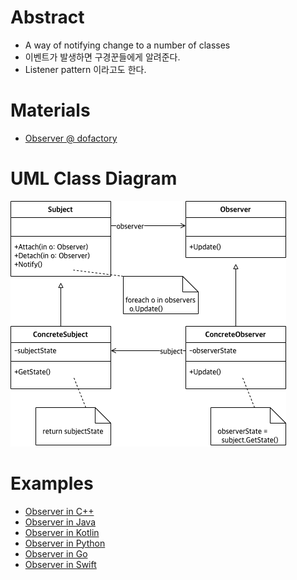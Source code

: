 # Abstract

- A way of notifying change to a number of classes
- 이벤트가 발생하면 구경꾼들에게 알려준다.
- Listener pattern 이라고도 한다.
  
# Materials

* [Observer @ dofactory](https://www.dofactory.com/net/observer-design-pattern)

# UML Class Diagram

![](observer.drawio.png)

# Examples

* [Observer in C++](/cpp/cpp_gof_designpattern.md#observer)
* [Observer in Java](/java/java_gof_designpattern.md#observer)
* [Observer in Kotlin](/kotlin/kotlin_gof_design_pattern.md#observer)
* [Observer in Python](/python/python_gof_designpattern.md#observer)
* [Observer in Go](/go/go_gof_design_pattern.md#observer)
* [Observer in Swift](/swift/swift_gof_designpattern.md#observer)
